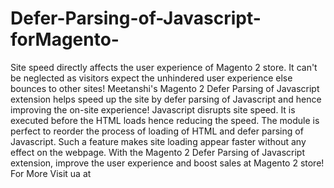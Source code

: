 # Defer-Parsing-of-Javascript-forMagento-
Site speed directly affects the user experience of Magento 2 store. It can't be neglected as visitors expect the unhindered user experience else bounces to other sites!    Meetanshi's Magento 2 Defer Parsing of Javascript extension helps speed up the site by defer parsing of Javascript and hence improving the on-site experience!  Javascript disrupts site speed. It is executed before the HTML loads hence reducing the speed. The module is perfect to reorder the process of loading of HTML and defer parsing of Javascript. Such a feature makes site loading appear faster without any effect on the webpage.  With the Magento 2 Defer Parsing of Javascript extension, improve the user experience and boost sales at Magento 2 store! For More Visit ua at 
